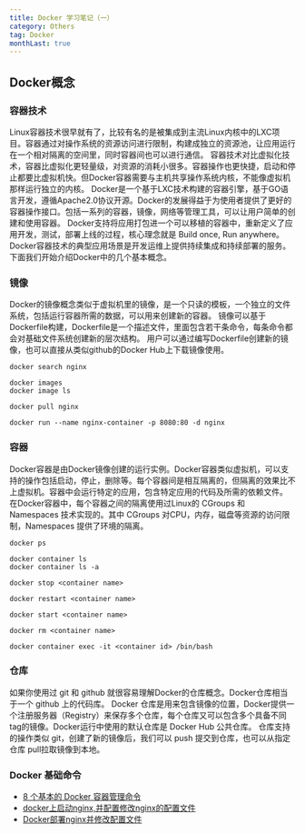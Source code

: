 ```yaml
---
title: Docker 学习笔记（一）
category: Others
tag: Docker
monthLast: true
---
```


## Docker概念

### 容器技术

Linux容器技术很早就有了，比较有名的是被集成到主流Linux内核中的LXC项目。容器通过对操作系统的资源访问进行限制，构建成独立的资源池，让应用运行在一个相对隔离的空间里，同时容器间也可以进行通信。
容器技术对比虚拟化技术，容器比虚拟化更轻量级，对资源的消耗小很多。容器操作也更快捷，启动和停止都要比虚拟机快。但Docker容器需要与主机共享操作系统内核，不能像虚拟机那样运行独立的内核。
Docker是一个基于LXC技术构建的容器引擎，基于GO语言开发，遵循Apache2.0协议开源。Docker的发展得益于为使用者提供了更好的容器操作接口。包括一系列的容器，镜像，网络等管理工具，可以让用户简单的创建和使用容器。
Docker支持将应用打包进一个可以移植的容器中，重新定义了应用开发，测试，部署上线的过程，核心理念就是 Build once, Run anywhere。
Docker容器技术的典型应用场景是开发运维上提供持续集成和持续部署的服务。
下面我们开始介绍Docker中的几个基本概念。

### 镜像

Docker的镜像概念类似于虚拟机里的镜像，是一个只读的模板，一个独立的文件系统，包括运行容器所需的数据，可以用来创建新的容器。
镜像可以基于Dockerfile构建，Dockerfile是一个描述文件，里面包含若干条命令，每条命令都会对基础文件系统创建新的层次结构。
用户可以通过编写Dockerfile创建新的镜像，也可以直接从类似github的Docker Hub上下载镜像使用。

```
docker search nginx

docker images
docker image ls

docker pull nginx

docker run --name nginx-container -p 8080:80 -d nginx
```

### 容器

Docker容器是由Docker镜像创建的运行实例。Docker容器类似虚拟机，可以支持的操作包括启动，停止，删除等。每个容器间是相互隔离的，但隔离的效果比不上虚拟机。容器中会运行特定的应用，包含特定应用的代码及所需的依赖文件。
在Docker容器中，每个容器之间的隔离使用过Linux的 CGroups 和 Namespaces 技术实现的。其中 CGroups 对CPU，内存，磁盘等资源的访问限制，Namespaces 提供了环境的隔离。

```
docker ps

docker container ls
docker container ls -a

docker stop <container name>

docker restart <container name>

docker start <container name>

docker rm <container name>

docker container exec -it <container id> /bin/bash
```

### 仓库

如果你使用过 git 和 github 就很容易理解Docker的仓库概念。Docker仓库相当于一个 github 上的代码库。
Docker 仓库是用来包含镜像的位置，Docker提供一个注册服务器（Registry）来保存多个仓库，每个仓库又可以包含多个具备不同tag的镜像。Docker运行中使用的默认仓库是 Docker Hub 公共仓库。
仓库支持的操作类似 git，创建了新的镜像后，我们可以 push 提交到仓库，也可以从指定仓库 pull拉取镜像到本地。

### Docker 基础命令

- [8 个基本的 Docker 容器管理命令](https://mp.weixin.qq.com/s?src=11&timestamp=1620814243&ver=3064&signature=16ggfIUMSxhk*PvTNJ6aH6XqB753DYX5iQdg7izU5hXmF7YA38Sz6JcTm-PeJ3hTcGRqIjt0PT5FbhEopcyJvcfOYHIeYlVmsbkhR2tauh2RTssO7p4j5MBODfdRAT9Z&new=1)
- [docker上启动nginx,并配置修改nginx的配置文件](https://blog.csdn.net/weixin_45839894/article/details/112269082)
- [Docker部署nginx并修改配置文件](https://blog.csdn.net/weixin_34354173/article/details/92726480)